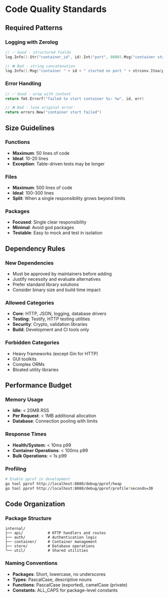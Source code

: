 # Code Quality Standards

## Required Patterns

### Logging with Zerolog
```go
// ✅ Good - structured fields
log.Info().Str("container_id", id).Int("port", 8080).Msg("container started")

// ❌ Bad - string concatenation  
log.Info().Msg("container " + id + " started on port " + strconv.Itoa(port))
```

### Error Handling
```go
// ✅ Good - wrap with context
return fmt.Errorf("failed to start container %s: %w", id, err)

// ❌ Bad - lose original error
return errors.New("container start failed")
```

## Size Guidelines

### Functions
- **Maximum**: 50 lines of code
- **Ideal**: 10-20 lines  
- **Exception**: Table-driven tests may be longer

### Files
- **Maximum**: 500 lines of code
- **Ideal**: 100-300 lines
- **Split**: When a single responsibility grows beyond limits

### Packages  
- **Focused**: Single clear responsibility
- **Minimal**: Avoid god packages
- **Testable**: Easy to mock and test in isolation

## Dependency Rules

### New Dependencies
- Must be approved by maintainers before adding
- Justify necessity and evaluate alternatives
- Prefer standard library solutions
- Consider binary size and build time impact

### Allowed Categories
- **Core**: HTTP, JSON, logging, database drivers
- **Testing**: Testify, HTTP testing utilities  
- **Security**: Crypto, validation libraries
- **Build**: Development and CI tools only

### Forbidden Categories
- Heavy frameworks (except Gin for HTTP)
- GUI toolkits
- Complex ORMs
- Bloated utility libraries

## Performance Budget

### Memory Usage
- **Idle**: < 20MB RSS
- **Per Request**: < 1MB additional allocation
- **Database**: Connection pooling with limits

### Response Times  
- **Health/System**: < 10ms p99
- **Container Operations**: < 100ms p99
- **Bulk Operations**: < 1s p99

### Profiling
```bash
# Enable pprof in development
go tool pprof http://localhost:8080/debug/pprof/heap
go tool pprof http://localhost:8080/debug/pprof/profile?seconds=30
```

## Code Organization

### Package Structure
```
internal/
├── api/           # HTTP handlers and routes
├── auth/          # Authentication logic  
├── container/     # Container management
├── store/         # Database operations
└── util/          # Shared utilities
```

### Naming Conventions
- **Packages**: Short, lowercase, no underscores
- **Types**: PascalCase, descriptive nouns
- **Functions**: PascalCase (exported), camelCase (private)
- **Constants**: ALL_CAPS for package-level constants